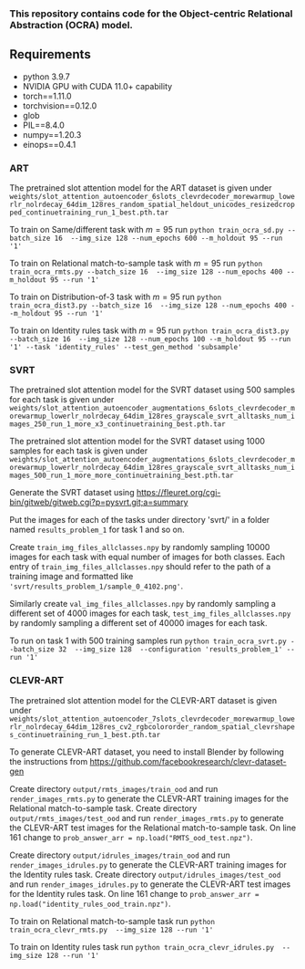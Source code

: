 ### This repository contains code for the Object-centric Relational Abstraction (OCRA) model.

## Requirements
* python 3.9.7
* NVIDIA GPU with CUDA 11.0+ capability
* torch==1.11.0
* torchvision==0.12.0
* glob
* PIL==8.4.0
* numpy==1.20.3
* einops==0.4.1


### ART

The pretrained slot attention model for the ART dataset is given under `weights/slot_attention_autoencoder_6slots_clevrdecoder_morewarmup_lowerlr_nolrdecay_64dim_128res_random_spatial_heldout_unicodes_resizedcropped_continuetraining_run_1_best.pth.tar`

To train on Same/different task with $m=95$ run `python train_ocra_sd.py --batch_size 16  --img_size 128 --num_epochs 600 --m_holdout 95 --run '1'` 

To train on Relational match-to-sample task with $m=95$ run `python train_ocra_rmts.py --batch_size 16  --img_size 128 --num_epochs 400 --m_holdout 95 --run '1'` 

To train on Distribution-of-3 task with $m=95$ run `python train_ocra_dist3.py --batch_size 16  --img_size 128 --num_epochs 400 --m_holdout 95 --run '1'` 

To train on Identity rules task with $m=95$ run `python train_ocra_dist3.py --batch_size 16  --img_size 128 --num_epochs 100 --m_holdout 95 --run '1' --task 'identity_rules' --test_gen_method 'subsample'` 

### SVRT

The pretrained slot attention model for the SVRT dataset using 500 samples for each task is given under `weights/slot_attention_autoencoder_augmentations_6slots_clevrdecoder_morewarmup_lowerlr_nolrdecay_64dim_128res_grayscale_svrt_alltasks_num_images_250_run_1_more_x3_continuetraining_best.pth.tar`

The pretrained slot attention model for the SVRT dataset using 1000 samples for each task is given under `weights/slot_attention_autoencoder_augmentations_6slots_clevrdecoder_morewarmup_lowerlr_nolrdecay_64dim_128res_grayscale_svrt_alltasks_num_images_500_run_1_more_more_continuetraining_best.pth.tar`

Generate the SVRT dataset using https://fleuret.org/cgi-bin/gitweb/gitweb.cgi?p=pysvrt.git;a=summary 

Put the images for each of the tasks under directory 'svrt/' in a folder named `results_problem_1` for task 1 and so on.


Create `train_img_files_allclasses.npy` by randomly sampling 10000 images for each task with equal number of images for both classes. Each entry of `train_img_files_allclasses.npy` should refer to the path of a training image and formatted like `'svrt/results_problem_1/sample_0_4102.png'`. 

Similarly create `val_img_files_allclasses.npy` by randomly sampling a different set of 4000 images for each task, `test_img_files_allclasses.npy` by randomly sampling a different set of 40000 images for each task. 

To run on task 1 with 500 training samples run `python train_ocra_svrt.py --batch_size 32  --img_size 128  --configuration 'results_problem_1' --run '1'`

### CLEVR-ART

The pretrained slot attention model for the CLEVR-ART dataset is given under `weights/slot_attention_autoencoder_7slots_clevrdecoder_morewarmup_lowerlr_nolrdecay_64dim_128res_cv2_rgbcolororder_random_spatial_clevrshapes_continuetraining_run_1_best.pth.tar`

To generate CLEVR-ART dataset, you need to install Blender by following the instructions from https://github.com/facebookresearch/clevr-dataset-gen

Create directory `output/rmts_images/train_ood` and run `render_images_rmts.py` to generate the CLEVR-ART training images for the Relational match-to-sample task.
Create directory `output/rmts_images/test_ood` and run `render_images_rmts.py` to generate the CLEVR-ART test images for the Relational match-to-sample task. On line 161 change to `prob_answer_arr = np.load("RMTS_ood_test.npz")`.

Create directory `output/idrules_images/train_ood` and run `render_images_idrules.py` to generate the CLEVR-ART training images for the Identity rules task.
Create directory `output/idrules_images/test_ood` and run `render_images_idrules.py` to generate the CLEVR-ART test images for the Identity rules task. On line 161 change to `prob_answer_arr = np.load("identity_rules_ood_train.npz")`.

To train on Relational match-to-sample task run `python train_ocra_clevr_rmts.py  --img_size 128 --run '1'`

To train on Identity rules task run `python train_ocra_clevr_idrules.py  --img_size 128 --run '1'`



<!--
**ocraneurips/ocraneurips** is a ✨ _special_ ✨ repository because its `README.md` (this file) appears on your GitHub profile.

Here are some ideas to get you started:

- 🔭 I’m currently working on ...
- 🌱 I’m currently learning ...
- 👯 I’m looking to collaborate on ...
- 🤔 I’m looking for help with ...
- 💬 Ask me about ...
- 📫 How to reach me: ...
- 😄 Pronouns: ...
- ⚡ Fun fact: ...
-->

